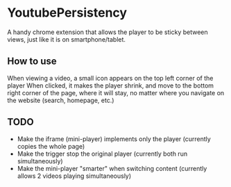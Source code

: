 # YoutubePersistency
A handy chrome extension that allows the player to be sticky between views,
just like it is on smartphone/tablet.

## How to use
When viewing a video, a small icon appears on the top left corner of the player
When clicked, it makes the player shrink, and move to the bottom right corner of the page, where
it will stay, no matter where you navigate on the website (search, homepage, etc.)

## TODO
- Make the iframe (mini-player) implements only the player (currently copies the whole page)
- Make the trigger stop the original player (currently both run simultaneously)
- Make the mini-player "smarter" when switching content (currently allows 2 videos playing simultaneously)

